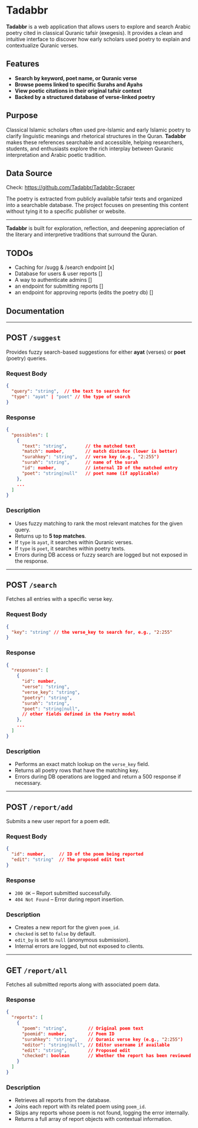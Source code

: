 # Tadabbr

**Tadabbr** is a web application that allows users to explore and search Arabic poetry cited in classical Quranic tafsir (exegesis). It provides a clean and intuitive interface to discover how early scholars used poetry to explain and contextualize Quranic verses.

## Features

- **Search by keyword, poet name, or Quranic verse**
- **Browse poems linked to specific Surahs and Ayahs**
- **View poetic citations in their original tafsir context**
- **Backed by a structured database of verse-linked poetry**

## Purpose

Classical Islamic scholars often used pre-Islamic and early Islamic poetry to clarify linguistic meanings and rhetorical structures in the Quran. **Tadabbr** makes these references searchable and accessible, helping researchers, students, and enthusiasts explore the rich interplay between Quranic interpretation and Arabic poetic tradition.

## Data Source

Check: https://github.com/Tadabbr/Tadabbr-Scraper

The poetry is extracted from publicly available tafsir texts and organized into a searchable database. The project focuses on presenting this content without tying it to a specific publisher or website.

---

**Tadabbr** is built for exploration, reflection, and deepening appreciation of the literary and interpretive traditions that surround the Quran.

## TODOs
- Caching for /sugg & /search endpoint [x]
- Database for users & user reports []
- A way to authenticate admins []
- an endpoint for submitting reports []
- an endpoint for approving reports (edits the poetry db) []
## Documentation 

---

## POST `/suggest`

Provides fuzzy search-based suggestions for either **ayat** (verses) or **poet** (poetry) queries.

### Request Body

```json
{
  "query": "string",  // the text to search for
  "type": "ayat" | "poet" // the type of search
}
```

### Response

```json
{
  "possibles": [
    {
      "text": "string",       // the matched text
      "match": number,        // match distance (lower is better)
      "surahkey": "string",   // verse key (e.g., "2:255")
      "surah": "string",      // name of the surah
      "id": number,           // internal ID of the matched entry
      "poet": "string|null"   // poet name (if applicable)
    },
    ...
  ]
}
```

### Description

- Uses fuzzy matching to rank the most relevant matches for the given query.
- Returns up to **5 top matches**.
- If `type` is `ayat`, it searches within Quranic verses.
- If `type` is `poet`, it searches within poetry texts.
- Errors during DB access or fuzzy search are logged but not exposed in the response.

---

## POST `/search`

Fetches all entries with a specific verse key.

### Request Body

```json
{
  "key": "string" // the verse_key to search for, e.g., "2:255"
}
```

### Response

```json
{
  "responses": [
    {
      "id": number,
      "verse": "string",
      "verse_key": "string",
      "poetry": "string",
      "surah": "string",
      "poet": "string|null",
      // other fields defined in the Poetry model
    },
    ...
  ]
}
```

### Description

- Performs an exact match lookup on the `verse_key` field.
- Returns all poetry rows that have the matching key.
- Errors during DB operations are logged and return a 500 response if necessary.

---

## POST `/report/add`

Submits a new user report for a poem edit.

### Request Body

```json
{
  "id": number,     // ID of the poem being reported
  "edit": "string"  // The proposed edit text
}
```

### Response

- `200 OK` – Report submitted successfully.
- `404 Not Found` – Error during report insertion.

### Description

- Creates a new report for the given `poem_id`.
- `checked` is set to `false` by default.
- `edit_by` is set to `null` (anonymous submission).
- Internal errors are logged, but not exposed to clients.

---

## GET `/report/all`

Fetches all submitted reports along with associated poem data.

### Response

```json
{
  "reports": [
    {
      "poem": "string",        // Original poem text
      "poemid": number,        // Poem ID
      "surahkey": "string",    // Quranic verse key (e.g., "2:255")
      "editor": "string|null", // Editor username if available
      "edit": "string",        // Proposed edit
      "checked": boolean       // Whether the report has been reviewed
    }
  ]
}
```

### Description

- Retrieves all reports from the database.
- Joins each report with its related poem using `poem_id`.
- Skips any reports whose poem is not found, logging the error internally.
- Returns a full array of report objects with contextual information.
